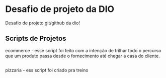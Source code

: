 # Desafio de projeto da DIO
Desafio de projeto git/github da dio!

## Scripts de Projetos

ecommerce - esse script foi feito com a intenção de trilhar todo o percurso que um produto passa desde o fornecimento até chegar a casa do cliente.
##
pizzaria - ess script foi criado pra treino 

